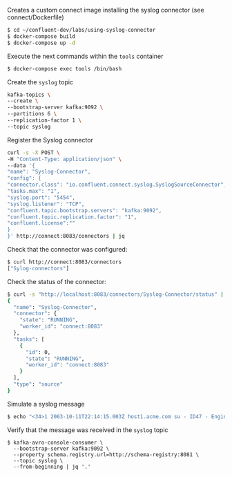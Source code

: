 
Creates a custom connect image installing the syslog connector (see connect/Dockerfile)

```bash
$ cd ~/confluent-dev/labs/using-syslog-connector
$ docker-compose build
$ docker-compose up -d
```

Execute the next commands within the `tools` container 

```bash
$ docker-compose exec tools /bin/bash
```

Create the `syslog` topic

```bash
kafka-topics \
--create \
--bootstrap-server kafka:9092 \
--partitions 6 \
--replication-factor 1 \
--topic syslog
```

Register the Syslog connector

```bash
curl -s -X POST \
-H "Content-Type: application/json" \
--data '{
"name": "Syslog-Connector",
"config": {
"connector.class": "io.confluent.connect.syslog.SyslogSourceConnector",
"tasks.max": "1",
"syslog.port": "5454",
"syslog.listener": "TCP",
"confluent.topic.bootstrap.servers": "kafka:9092",
"confluent.topic.replication.factor": "1",
"confluent.license":""
}
}' http://connect:8083/connectors | jq
```

Check that the connector was configured:

```bash
$ curl http://connect:8083/connectors
["Sylog-connectors"]
```

Check the status of the connector:

```bash
$ curl -s "http://localhost:8083/connectors/Syslog-Connector/status" | jq .
{
  "name": "Syslog-Connector",
  "connector": {
    "state": "RUNNING",
    "worker_id": "connect:8083"
  },
  "tasks": [
    {
      "id": 0,
      "state": "RUNNING",
      "worker_id": "connect:8083"
    }
  ],
  "type": "source"
}
```

Simulate a syslog message

```bash
$ echo "<34>1 2003-10-11T22:14:15.003Z host1.acme.com su - ID47 - Engine started" | nc -w 1 connect 5454
```

Verify that the message was received in the `syslog` topic

```
$ kafka-avro-console-consumer \
  --bootstrap-server kafka:9092 \
  --property schema.registry.url=http://schema-registry:8081 \
  --topic syslog \
  --from-beginning | jq '.'
```